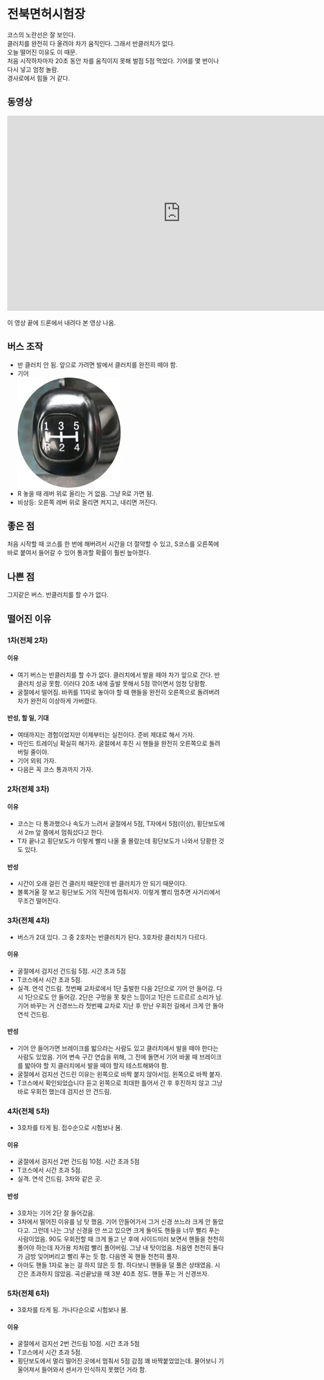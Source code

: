 # 전북면허시험장

코스의 노란선은 잘 보인다.  
클러치를 완전히 다 올려야 차가 움직인다. 그래서 반클러치가 없다.  
오늘 떨어진 이유도 이 때문.  
처음 시작하자마자 20초 동안 차를 움직이지 못해 벌점 5점 먹었다.  기어를 몇 번이나 다시 넣고 엄청 놀람.  
경사로에서 힘들 거 같다.

## 동영상
<iframe width="800" height="450" src="https://www.youtube.com/embed/ER6Q2nGIZQo?list=TLPQMjYwMTIwMjUPxl1fcQCoPA" title="전북운전면허시험장 💡1종 대형 기능시험 코스 안내💡" frameborder="0" allow="accelerometer; autoplay; clipboard-write; encrypted-media; gyroscope; picture-in-picture; web-share" referrerpolicy="strict-origin-when-cross-origin" allowfullscreen></iframe>

이 영상 끝에 드론에서 내려다 본 영상 나옴.


## 버스 조작
- 반 클러치 안 됨. 앞으로 가려면 발에서 클러치를 완전히 떼야 함.
- 기어  
![](img/20241219172025.png)
- R 놓을 때 레버 위로 올리는 거 없음. 그냥 R로 가면 됨.
- 비상등: 오른쪽 레버 위로 올리면 켜지고, 내리면 꺼진다.


## 좋은 점
처음 시작할 때 코스를 한 번에 해버려서 시간을 더 절약할 수 있고, S코스를 오른쪽에 바로 붙여서 들어갈 수 있어 통과할 확률이 훨씬 높아졌다.

## 나쁜 점
그지같은 버스. 반클러치를 할 수가 없다.

## 떨어진 이유
### 1차(전체 2차)
#### 이유
- 여기 버스는 반클러치를 할 수가 없다. 클러치에서 발을 떼야 차가 앞으로 간다. 반클러치 성공 못함. 이러다 20초 내에 출발 못해서 5점 깎이면서 엄청 당황함.
- 굴절에서 떨어짐. 바퀴를 11자로 놓아야 할 때 핸들을 완전히 오른쪽으로 돌려버려 차가 완전히 이상하게 가버렸다.

#### 반성, 할 일, 기대
- 여태까지는 경험이었지만 이제부터는 실전이다. 준비 제대로 해서 가자.
- 마인드 트레이닝 확실히 해가자. 굴절에서 후진 시 핸들을 완전히 오른쪽으로 돌려버릴 줄이야.
- 기어 외워 가자.
- 다음은 꼭 코스 통과까지 가자.



### 2차(전체 3차)

#### 이유
- 코스는 다 통과했으나 속도가 느려서 굴절에서 5점, T자에서 5점(이상), 횡단보도에서 2m 앞 쯤에서 멈춰섰다고 한다. 
- T자 끝나고 횡단보도가 이렇게 빨리 나올 줄 몰랐는데 횡단보도가 나와서 당황한 것도 있다. 

#### 반성
- 시간이 오래 걸린 건 클러치 때문인데 반 클러치가 안 되기 때문이다. 
- 볼록거울 잘 보고 횡단보도 거의 직전에 멈춰서자. 이렇게 빨리 멈추면 사거리에서 무조건 떨어진다.



### 3차(전체 4차)
- 버스가 2대 있다. 그 중 2호차는 반클러치가 된다. 3호차랑 클러치가 다르다.

#### 이유
- 굴절에서 검지선 건드림 5점. 시간 초과 5점
- T코스에서 시간 초과 5점.
- 실격. 연석 건드림. 첫번째 교차로에서 1단 출발한 다음 2단으로 기어 안 들어감. 다시 1단으로도 안 들어감. 2단은 구멍을 못 찾은 느낌이고 1단은 드르르르 소리가 남. 기어 바꾸는 거 신경쓰느라 첫번쨰 교차로 지난 후 만난 우회전 길에서 크게 안 돌아 연석 건드림.

#### 반성
- 기어 안 들어가면 브레이크를 밟으라는 사람도 있고 클러치에서 발을 떼야 한다는 사람도 있었음. 기어 변속 구간 연습을 위해, 그 전에 돌면서 기어 바꿀 때 브레이크를 밟아야 할 지 클러치에서 발을 떼야 할지 테스트해봐야 함.
- 굴절에서 검지선 건드린 이유는 왼쪽으로 바짝 붙지 않아서임. 왼쪽으로 바짝 붙자.
- T코스에서 확인되었습니다 듣고 왼쪽으로 최대한 틀어서 간 후 후진하지 않고 그냥 바로 우회전 했는데 검지선 안 건드림.



### 4차(전체 5차)
- 3호차를 타게 됨. 접수순으로 시험보나 봄. 

#### 이유
- 굴절에서 검지선 2번 건드림 10점. 시간 초과 5점
- T코스에서 시간 초과 5점.
- 실격. 연석 건드림. 3차와 같은 곳.

#### 반성
- 3호차는 기어 2단 잘 들어갔음.
- 3차에서 떨어진 이유를 남 탓 했음. 기어 안들어가서 그거 신경 쓰느라 크게 안 돌았다고. 그런데 나는 그냥 신경을 안 쓰고 있으면 크게 돌아도 핸들을 너무 빨리 푸는 사람이었음. 90도 우회전할 때 크게 돌고 난 후에 사이드미러 보면서 핸들을 천천히 풀어야 하는데 자가용 차처럼 빨리 풀어버림. 그냥 내 탓이었음. 처음엔 천천히 돌다가 금방 잊어버리고 빨리 푸는 듯 함. 다음엔 꼭 핸들 천천히 풀자. 
- 아마도 핸들 1자로 놓는 걸 하지 않은 듯 함. 하다보니 핸들을 덜 풀은 상태였음. 시간은 초과하지 않았음. 곡선끝났을 때 3분 40초 정도. 핸들 푸는 거 신경쓰자.



### 5차(전체 6차)
- 3호차를 타게 됨. 가나다순으로 시험보나 봄. 

#### 이유
- 굴절에서 검지선 2번 건드림 10점. 시간 초과 5점
- T코스에서 시간 초과 5점.
- 횡단보도에서 멀리 떨어진 곳에서 멈춰서 5점 감점 꽤 바짝붙었었는데. 물어보니 기울어져서 들어와서 센서가 인식하지 못했던 거라 함.


